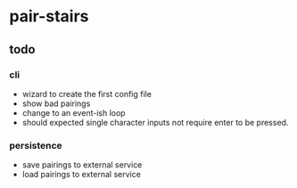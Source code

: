 # pair-stairs

## todo

### cli
- wizard to create the first config file
- show bad pairings
- change to an event-ish loop
- should expected single character inputs not require enter to be pressed.

### persistence
- save pairings to external service
- load pairings to external service